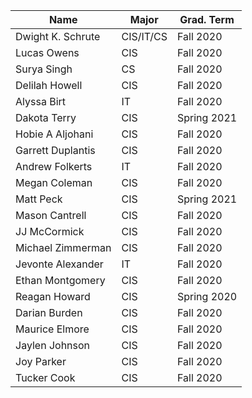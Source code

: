 | Name              | Major     | Grad. Term |
|-------------------|-----------|------------|
| Dwight K. Schrute | CIS/IT/CS | Fall 2020	 |
| Lucas Owens       | CIS       | Fall 2020	 |
| Surya Singh       | CS        | Fall 2020	 |
| Delilah Howell    | CIS       | Fall 2020	 |
| Alyssa Birt       | IT        | Fall 2020	 |
| Dakota Terry      | CIS       | Spring 2021|
| Hobie A Aljohani  | CIS       | Fall 2020  |
| Garrett Duplantis | CIS       | Fall 2020  |
| Andrew  Folkerts  | IT        | Fall 2020  |
| Megan Coleman     | CIS       | Fall 2020  |
| Matt Peck         | CIS       | Spring 2021|
| Mason Cantrell    | CIS       | Fall 2020  |
| JJ McCormick	    | CIS	      | Fall 2020	 |
| Michael Zimmerman | CIS	      | Fall 2020  |
| Jevonte Alexander | IT	      | Fall 2020  |
| Ethan   Montgomery| CIS       | Fall 2020  |
| Reagan Howard     | CIS       | Spring 2020|
| Darian Burden 	  | CIS	      | Fall 2020  |
| Maurice Elmore    | CIS       | Fall 2020  |
| Jaylen Johnson    | CIS       | Fall 2020  |
| Joy Parker        | CIS       | Fall 2020  |
| Tucker Cook       | CIS       | Fall 2020  | 
